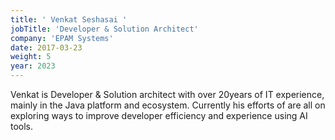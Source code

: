 ```yaml
---
title: ' Venkat Seshasai '
jobTitle: 'Developer & Solution Architect'
company: 'EPAM Systems'
date: 2017-03-23
weight: 5
year: 2023
---
```

Venkat is Developer & Solution architect with over 20years of IT experience, mainly in the Java platform and ecosystem. Currently his efforts of are all on exploring ways to improve developer efficiency and experience using AI tools.
